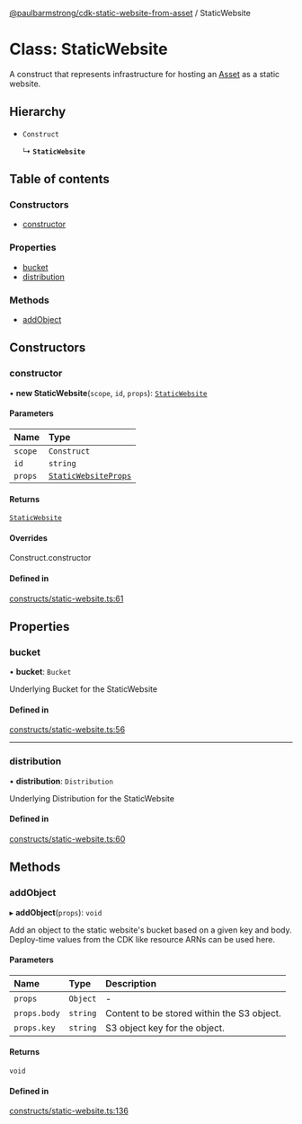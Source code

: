 [@paulbarmstrong/cdk-static-website-from-asset](../index.md) / StaticWebsite

# Class: StaticWebsite

A construct that represents infrastructure for hosting an [Asset](
https://docs.aws.amazon.com/cdk/api/v2/docs/aws-cdk-lib.aws_s3_assets-readme.html) as a static
website.

## Hierarchy

- `Construct`

  ↳ **`StaticWebsite`**

## Table of contents

### Constructors

- [constructor](StaticWebsite.md#constructor)

### Properties

- [bucket](StaticWebsite.md#bucket)
- [distribution](StaticWebsite.md#distribution)

### Methods

- [addObject](StaticWebsite.md#addobject)

## Constructors

### constructor

• **new StaticWebsite**(`scope`, `id`, `props`): [`StaticWebsite`](StaticWebsite.md)

#### Parameters

| Name | Type |
| :------ | :------ |
| `scope` | `Construct` |
| `id` | `string` |
| `props` | [`StaticWebsiteProps`](../index.md#staticwebsiteprops) |

#### Returns

[`StaticWebsite`](StaticWebsite.md)

#### Overrides

Construct.constructor

#### Defined in

[constructs/static-website.ts:61](https://github.com/paulbarmstrong/cdk-static-website-from-asset/blob/main/lib/constructs/static-website.ts#L61)

## Properties

### bucket

• **bucket**: `Bucket`

Underlying Bucket for the StaticWebsite

#### Defined in

[constructs/static-website.ts:56](https://github.com/paulbarmstrong/cdk-static-website-from-asset/blob/main/lib/constructs/static-website.ts#L56)

___

### distribution

• **distribution**: `Distribution`

Underlying Distribution for the StaticWebsite

#### Defined in

[constructs/static-website.ts:60](https://github.com/paulbarmstrong/cdk-static-website-from-asset/blob/main/lib/constructs/static-website.ts#L60)

## Methods

### addObject

▸ **addObject**(`props`): `void`

Add an object to the static website's bucket based on a given key and body. Deploy-time
values from the CDK like resource ARNs can be used here.

#### Parameters

| Name | Type | Description |
| :------ | :------ | :------ |
| `props` | `Object` | - |
| `props.body` | `string` | Content to be stored within the S3 object. |
| `props.key` | `string` | S3 object key for the object. |

#### Returns

`void`

#### Defined in

[constructs/static-website.ts:136](https://github.com/paulbarmstrong/cdk-static-website-from-asset/blob/main/lib/constructs/static-website.ts#L136)

